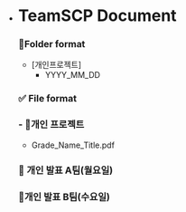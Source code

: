- # TeamSCP Document


  ### 📁Folder format

  - [개인프로젝트]
      - YYYY_MM_DD
  ### ✅ File format

  ### - 📕개인 프로젝트
   - Grade_Name_Title.pdf 

  ### 📕 개인 발표 A팀(월요일)

  ### 📙개인 발표 B팀(수요일)


 
